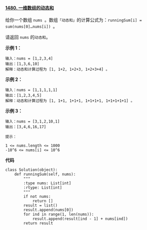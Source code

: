 #### [1480. 一维数组的动态和](https://leetcode-cn.com/problems/running-sum-of-1d-array/)

给你一个数组 `nums `。数组`「动态和」`的计算公式为：`runningSum[i] = sum(nums[0]…nums[i]) `。

请返回 `nums` 的`动态和`。

**示例 1：**

```
输入：nums = [1,2,3,4]
输出：[1,3,6,10]
解释：动态和计算过程为 [1, 1+2, 1+2+3, 1+2+3+4] 。
```

**示例 2：**

```
输入：nums = [1,1,1,1,1]
输出：[1,2,3,4,5]
解释：动态和计算过程为 [1, 1+1, 1+1+1, 1+1+1+1, 1+1+1+1+1] 。
```

**示例 3：**

```
输入：nums = [3,1,2,10,1]
输出：[3,4,6,16,17]
```

```
提示：

1 <= nums.length <= 1000
-10^6 <= nums[i] <= 10^6
```

**代码**

```
class Solution(object):
    def runningSum(self, nums):
        """
        :type nums: List[int]
        :rtype: List[int]
        """
        if not nums:
            return []
        result = list()
        result.append(nums[0])
        for ind in range(1, len(nums)):
            result.append(result[ind - 1] + nums[ind])
        return result
```


